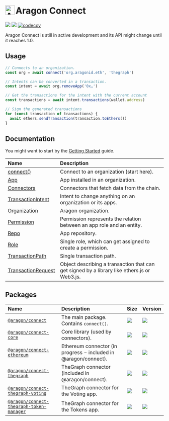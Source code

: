 # <img width="30" align="left" src="https://user-images.githubusercontent.com/36158/85042092-b17f5b80-b182-11ea-8011-70030a7c7362.png" alt="Aragon Connect"> Aragon Connect

[![](https://img.shields.io/github/package-json/v/aragon/connect?label=npm)](https://www.npmjs.com/package/@aragon/connect) [![](https://img.shields.io/bundlephobia/minzip/@aragon/connect)](https://bundlephobia.com/result?p=@aragon/connect) [![codecov](https://codecov.io/gh/aragon/connect/branch/master/graph/badge.svg)](https://codecov.io/gh/aragon/connect)

Aragon Connect is still in active development and its API might change until it reaches 1.0.

## Usage

```javascript
// Connects to an organization.
const org = await connect('org.aragonid.eth', 'thegraph')

// Intents can be converted in a transaction.
const intent = await org.removeApp('0x…')

// Get the transactions for the intent with the current account
const transactions = await intent.transactions(wallet.address)

// Sign the generated transactions
for (const transaction of transactions) {
  await ethers.sendTransaction(transaction.toEthers())
}
```

## Documentation

You might want to start by the [Getting Started](https://github.com/aragon/connect/tree/2e8b112b40ab4ec13c7b8ae8fa3bc26caba33d87/docs/guides/getting-started.md) guide.

| Name                                                       | Description                                                                                 |
| :--------------------------------------------------------- | :------------------------------------------------------------------------------------------ |
| [connect\(\)](api-reference/connect.md)                    | Connect to an organization \(start here\).                                                  |
| [App](api-reference/app.md)                                | App installed in an organization.                                                           |
| [Connectors](api-reference/connectors.md)                  | Connectors that fetch data from the chain.                                                  |
| [TransactionIntent](api-reference/transaction-intent.md)   | Intent to change anything on an organization or its apps.                                   |
| [Organization](api-reference/organization.md)              | Aragon organization.                                                                        |
| [Permission](api-reference/permission.md)                  | Permission represents the relation between an app role and an entity.                       |
| [Repo](api-reference/repo.md)                              | App repository.                                                                             |
| [Role](api-reference/role.md)                              | Single role, which can get assigned to create a permission.                                 |
| [TransactionPath](api-reference/transaction-path.md)       | Single transaction path.                                                                    |
| [TransactionRequest](api-reference/transaction-request.md) | Object describing a transaction that can get signed by a library like ethers.js or Web3.js. |

## Packages

| Name                                                                                                                                                                          | Description                                                       | Size                                                                                                                                                               | Version                                                                                                                                            |
| :---------------------------------------------------------------------------------------------------------------------------------------------------------------------------- | :---------------------------------------------------------------- | :----------------------------------------------------------------------------------------------------------------------------------------------------------------- | :------------------------------------------------------------------------------------------------------------------------------------------------- |
| [`@aragon/connect`](https://github.com/aragon/connect/tree/2e8b112b40ab4ec13c7b8ae8fa3bc26caba33d87/packages/connect/README.md)                                               | The main package. Contains `connect()`.                           | [![](https://img.shields.io/bundlephobia/minzip/@aragon/connect)](https://bundlephobia.com/result?p=@aragon/connect)                                               | [![](https://img.shields.io/github/package-json/v/aragon/connect?label=npm)](https://www.npmjs.com/package/@aragon/connect)                        |
| [`@aragon/connect-core`](https://github.com/aragon/connect/tree/2e8b112b40ab4ec13c7b8ae8fa3bc26caba33d87/packages/connect-core/README.md)                                     | Core library \(used by connectors\).                              | [![](https://img.shields.io/bundlephobia/minzip/@aragon/connect-core)](https://bundlephobia.com/result?p=@aragon/connect-core)                                     | [![](https://img.shields.io/github/package-json/v/aragon/connect?label=npm)](https://www.npmjs.com/package/@aragon/connect-core)                   |
| [`@aragon/connect-ethereum`](https://github.com/aragon/connect/tree/2e8b112b40ab4ec13c7b8ae8fa3bc26caba33d87/packages/connect-ethereum/README.md)                             | Ethereum connector \(in progress − included in @aragon/connect\). | [![](https://img.shields.io/bundlephobia/minzip/@aragon/connect-ethereum)](https://bundlephobia.com/result?p=@aragon/connect-ethereum)                             | [![](https://img.shields.io/github/package-json/v/aragon/connect?label=npm)](https://www.npmjs.com/package/@aragon/connect-ethereum)               |
| [`@aragon/connect-thegraph`](https://github.com/aragon/connect/tree/2e8b112b40ab4ec13c7b8ae8fa3bc26caba33d87/packages/connect-thegraph/README.md)                             | TheGraph connector \(included in @aragon/connect\).               | [![](https://img.shields.io/bundlephobia/minzip/@aragon/connect-thegraph)](https://bundlephobia.com/result?p=@aragon/connect-thegraph)                             | [![](https://img.shields.io/github/package-json/v/aragon/connect?label=npm)](https://www.npmjs.com/package/@aragon/connect-thegraph)               |
| [`@aragon/connect-thegraph-voting`](https://github.com/aragon/connect/tree/2e8b112b40ab4ec13c7b8ae8fa3bc26caba33d87/packages/connect-thegraph-voting/README.md)               | TheGraph connector for the Voting app.                            | [![](https://img.shields.io/bundlephobia/minzip/@aragon/connect-thegraph-voting)](https://bundlephobia.com/result?p=@aragon/connect-thegraph-voting)               | [![](https://img.shields.io/github/package-json/v/aragon/connect?label=npm)](https://www.npmjs.com/package/@aragon/connect-thegraph-voting)        |
| [`@aragon/connect-thegraph-token-manager`](https://github.com/aragon/connect/tree/2e8b112b40ab4ec13c7b8ae8fa3bc26caba33d87/packages/connect-thegraph-token-manager/README.md) | TheGraph connector for the Tokens app.                            | [![](https://img.shields.io/bundlephobia/minzip/@aragon/connect-thegraph-token-manager)](https://bundlephobia.com/result?p=@aragon/connect-thegraph-token-manager) | [![](https://img.shields.io/github/package-json/v/aragon/connect?label=npm)](https://www.npmjs.com/package/@aragon/connect-thegraph-token-manager) |
